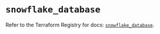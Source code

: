 # `snowflake_database`

Refer to the Terraform Registry for docs: [`snowflake_database`](https://registry.terraform.io/providers/snowflake-labs/snowflake/0.87.2/docs/resources/database).
